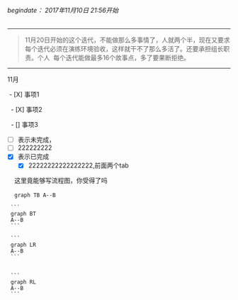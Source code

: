 ###### begindate： 2017年11月10日 21:56开始
----------
 > 11月20日开始的这个迭代，不能做那么多事情了，人就两个半，现在又要求每个迭代必须在演练环境验收，这样就干不了那么多活了。还要承担组长职责。个人
  每个迭代能做最多16个故事点，多了要果断拒绝。

----
11月

  
  - [X] 事项1
  
   - [X] 事项2
   
   - [] 事项3
   
   
   - [ ] 表示未完成， 
   - [ ] 222222222
   - [X] 表示已完成   
     - [X] 22222222222222222,前面两个tab  
     
     这里竟能够写流程图，你受得了吗 
     
     
     ```
     graph TB
     A--B
     ```
     
     ```
     graph BT
     A--B
     ```
     
     ```
     graph LR
     A--B
     ```
     
     
     ```
     graph RL
     A--B
     ```
